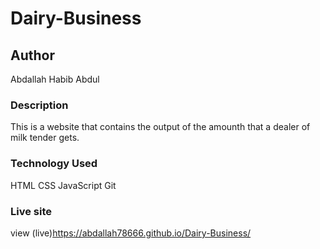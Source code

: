 # Dairy-Business
## Author
Abdallah Habib Abdul
### Description
This is a website that contains the output of the amounth that a dealer of milk tender gets.


### Technology Used
HTML
CSS
JavaScript
Git
### Live site
view (live)https://abdallah78666.github.io/Dairy-Business/